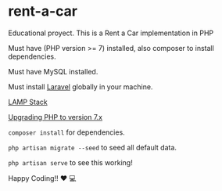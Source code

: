 # rent-a-car
Educational proyect. This is a Rent a Car implementation in PHP

Must have (PHP version >= 7)  installed, also composer to install dependencies.

Must have MySQL installed.

Must install [Laravel](https://laravel.com/docs/5.5/installation) globally in your machine.

[LAMP Stack](https://www.digitalocean.com/community/tutorials/how-to-install-linux-apache-mysql-php-lamp-stack-on-ubuntu-16-04)

[Upgrading PHP to version 7.x](https://www.digitalocean.com/community/tutorials/how-to-upgrade-to-php-7-on-ubuntu-14-04)


`composer install` for dependencies.

`php artisan migrate --seed` to seed all default data.

`php artisan serve` to see this working!

Happy Coding!! :heart: :computer:
